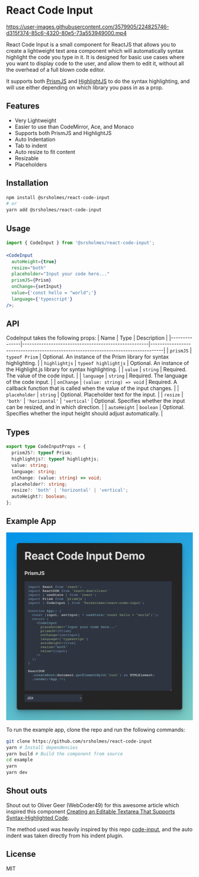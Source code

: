 # React Code Input



https://user-images.githubusercontent.com/3579905/224825746-d315f374-85c6-4320-80e5-73a553949000.mp4


React Code Input is a small component for ReactJS that allows you to create a lightweight text area component which will automatically syntax highlight the code you type in it. It is designed for basic use cases where you want to display code to the user, and allow them to edit it, without all the overhead of a full blown code editor.

It supports both [PrismJS](https://prismjs.com/) and [HighlightJS](https://highlightjs.org/) to do the syntax highlighting, and will use either depending on which library you pass in as a prop.

## Features

- Very Lightweight
- Easier to use than CodeMirror, Ace, and Monaco
- Supports both PrismJS and HighlightJS
- Auto Indentation
- Tab to indent
- Auto resize to fit content
- Resizable
- Placeholders

## Installation

```bash
npm install @srsholmes/react-code-input
# or
yarn add @srsholmes/react-code-input
```

## Usage

```jsx
import { CodeInput } from '@srsholmes/react-code-input';

<CodeInput
  autoHeight={true}
  resize="both"
  placeholder="Input your code here..."
  prismJS={Prism}
  onChange={setInput}
  value={'const hello = "world";'}
  language={'typescript'}
/>;
```

## API

CodeInput takes the following props:
| Name | Type | Description |
|---------------|-----------------------------------------------------|-----------------------------------------------------------------------------------|
| `prismJS` | `typeof Prism` | Optional. An instance of the Prism library for syntax highlighting. |
| `highlightjs` | `typeof highlightjs` | Optional. An instance of the Highlight.js library for syntax highlighting. |
| `value` | `string` | Required. The value of the code input. |
| `language` | `string` | Required. The language of the code input. |
| `onChange` | `(value: string) => void` | Required. A callback function that is called when the value of the input changes. |
| `placeholder` | `string` | Optional. Placeholder text for the input. |
| `resize` | `'both'` \| `'horizontal'` \| `'vertical'` | Optional. Specifies whether the input can be resized, and in which direction. |
| `autoHeight` | `boolean` | Optional. Specifies whether the input height should adjust automatically. |

## Types

```ts
export type CodeInputProps = {
  prismJS?: typeof Prism;
  highlightjs?: typeof highlightjs;
  value: string;
  language: string;
  onChange: (value: string) => void;
  placeholder?: string;
  resize?: 'both' | 'horizontal' | 'vertical';
  autoHeight?: boolean;
};
```

## Example App

![react-code-input](./resources/example.png 'react-code-input')

To run the example app, clone the repo and run the following commands:

```bash
git clone https://github.com/srsholmes/react-code-input
yarn # Install dependencies
yarn build # Build the component from source
cd example
yarn
yarn dev
```

## Shout outs

Shout out to Oliver Geer (WebCoder49) for this awesome article which inspired this component [Creating an Editable Textarea That Supports Syntax-Highlighted Code](https://css-tricks.com/creating-an-editable-textarea-that-supports-syntax-highlighted-code/).

The method used was heavily inspired by this repo [code-input](https://github.com/WebCoder49/code-input), and the auto indent was taken directly from his indent plugin.

## License

MIT
